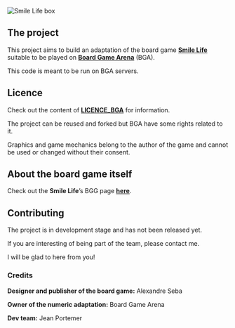 ![Smile Life box](https://cf.geekdo-images.com/YNaOcsA4MjUCcdAuqE3vxg__imagepage/img/ZbN-9DnHI87NQk3AGLvrlBGZQ7U=/fit-in/900x600/filters:no_upscale():strip_icc()/pic6640003.png)

## The project
This project aims to build an adaptation of the board game [**Smile Life**](https://boardgamegeek.com/boardgame/281663/smile-life) suitable to be played on [**Board Game Arena**](https://boardgamearena.com) (BGA).

This code is meant to be run on BGA servers.

## Licence
Check out the content of [**LICENCE_BGA**](LICENCE_BGA) for information.

The project can be reused and forked but BGA have some rights related to it.

Graphics and game mechanics belong to the author of the game and cannot be used or changed without their consent. 

## About the board game itself
Check out the **Smile Life**’s BGG page [**here**](https://boardgamegeek.com/boardgame/281663/smile-life).

## Contributing
The project is in development stage and has not been released yet.

If you are interesting of being part of the team, please contact me.

I will be glad to here from you!

### Credits
**Designer and publisher of the board game:** Alexandre Seba

**Owner of the numeric adaptation:** Board Game Arena

**Dev team:** Jean Portemer